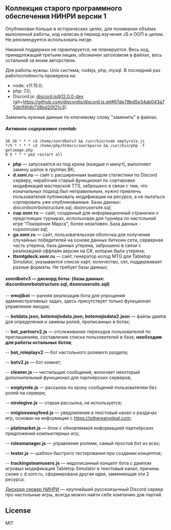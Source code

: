 ## Коллекция старого программного обеспечения НИНРИ версии 1

Опубликован больше в исторических целях, для понимания объёма выполенной работы, код написан в период изучения JS и ООП в целом. Не рекомендуется использовать нигде. 

Никакой поддержки не гарантируется, не планируется. Весь код, принадлежащий третьим лицам, обозначен заголовком в файлах, весь остальной за моим авторством.

Для работы нужны: Unix система, nodejs, php, mysql.
В последний раз работоспобность проверена на:
- node: v11.15.0;
- php: 7.0; 
- Discord.js: discord.js@12.0.0-dev (git+https://github.com/discordjs/discord.js.git#97de79bd5e34ab043a75db1f4fdb738bd20f21c3).

Заменить нужные данные по ключевому слову "заменить" в файлах.

##### Активное содержимое crontab:
```
30 20 * * * cd /home/xonrdbotv3 && /usr/bin/node emptyrole.js
*/5 * * * * cd /home/php/htdocs/sworkparse && /usr/bin/php -f getimage.php
0 5 * * * pm2 restart all
```

- **php** — запускается из под крона (каждые n минут), выполняет замену шапок в группах ВК;
- **d.xonr.ru** — сайт с расширенным выводом статистики по Discord серверу, нерабочий старый функционал по сортировке модификаций мастерской TTS, заброшено в связи с тем, что изначальных подход был неправильным, нужно привлечь пользователей публиковать модификации на ресурсе, а не пытаться сортировать уже опубликованные. Базы данных: discordxonrbotstructure.sql, dxonrusersite.sql;
- **cup.xonr.ru** — сайт, созданный для информационный странички о предстоящих турнирах, использован для турнира по настольной игре "Покорение Марса", более неактивен. База данных - cupxonruser.sql;
- **ga.xonr.ru** — сайт, пользовательская оболочка для получения случайных победителей на основе данных биткоин сети, серверная часть утерена, база данных утерена, заброшено в связи с реализацией оффлайн версии на C#, которая была утерена;
- **ttsmtgdeck.xonr.ru** — сайт, генератор колод MTG для Tabletop Simulator, указывается список карт, количество, сет, поддерживает разные форматы. Не требует базы данных;
#### **xonrdbotv3** — дискорд боты: (базы данных: discordxonrbotstructure.sql, dxonrusersite.sql)

-- **emojibot** — ранняя реализация бота для упрощения административных задач, здесь присутствует только функционал управления эмодзи;

-- **botdata.json, botemojisdata.json, botemojisdata2.json** — файлы дампа для определения и замены ролей, прописанных в ботах;

-- **bot_partnerv2.js** — отслеживание переходов пользователей по приглашениям, составление списка пользователей в базе, **необходим для работы остальных ботов**;

-- **bot_roleplayv2** — бот настольного ролевого раздела;

-- **botv2.js** — бот комнат;

-- **cleaner.js** — чистильщик сообщений, включает некоторый дополнительный функционал для партнёрских серверов;

-- **emptyrole.js** — рассылка по крону сообщений пользователям без ролей на сервере;

-- **nirolegive.js** — старая рассылка, не используется;

-- **nnigiveawayfeed.js** — уведомления в текстовый канал о раздачах игр, основан на информации с https://isthereanydeal.com;

-- **platimarket.js** — блок с обновляемой информацией партнёрских предложений компьютерных игр;

-- **rolesmanager.js** — управление ролями, самый простой бот из всех;

-- **tester.js** — шаблон быстрого тестирования при создании концептов;

-- **trackingsteamusers.js** — недописанный концепт бота с дампом игровых модификаций Tabletop Simulator в текстовый канал, причины схоже с d.xonr.ru, сформирована другая идея, заменяющая эти 2 ресурса.

[Дискорд сервер НИНРИ](https://discord.gg/QrqBWE6) — крупнейший русскоязычный Discord сервер про настольные игры, всегда можно найти себе компанию для партий.

License
----
MIT
